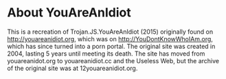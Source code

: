 # About YouAreAnIdiot
This is a recreation of Trojan.JS.YouAreAnIdiot (2015) originally found on http://youareanidiot.org, which was on http://YouDontKnowWhoIAm.org, which has since turned 
into a porn portal.
The original site was created in 2004, lasting 5 years until meeting its death. The site has moved from youareanidot.org to youareanidiot.cc and the Useless Web, but the archive
of the original site was at 12youareanidiot.org.
